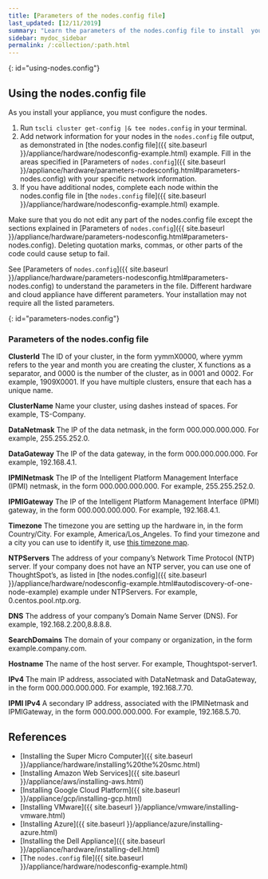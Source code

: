 ```yaml
---
title: [Parameters of the nodes.config file]
last_updated: [12/11/2019]
summary: "Learn the parameters of the nodes.config file to install  your cloud or hardware appliance."
sidebar: mydoc_sidebar
permalink: /:collection/:path.html
---
```


{: id="using-nodes.config"}
## Using the nodes.config file
As you install your appliance, you must configure the nodes.

1. Run `tscli cluster get-config |& tee nodes.config` in your terminal.
2. Add network information for your nodes in the `nodes.config` file output, as demonstrated in [the nodes.config file]({{ site.baseurl }}/appliance/hardware/nodesconfig-example.html) example. Fill in the areas specified in [Parameters of `nodes.config`]({{ site.baseurl }}/appliance/hardware/parameters-nodesconfig.html#parameters-nodes.config) with your specific network information.
3. If you have  additional nodes, complete each node within the nodes.config file in [the `nodes.config` file]({{ site.baseurl }}/appliance/hardware/nodesconfig-example.html) example.

Make sure that you do not edit any part of the nodes.config file except the sections explained in [Parameters of `nodes.config`]({{ site.baseurl }}/appliance/hardware/parameters-nodesconfig.html#parameters-nodes.config). Deleting quotation marks, commas, or other parts of the code could cause setup to fail.

See [Parameters of `nodes.config`]({{ site.baseurl }}/appliance/hardware/parameters-nodesconfig.html#parameters-nodes.config) to understand the parameters in the file. Different hardware and cloud appliance have different parameters. Your installation may not require all the listed parameters.

{: id="parameters-nodes.config"}

### Parameters of the nodes.config file

**ClusterId**	The ID of your cluster, in the form yymmX0000, where yymm refers to the year and month you are creating the cluster, X functions as a separator, and 0000 is the number of the cluster, as in 0001 and 0002. For example, 1909X0001. If you have multiple clusters, ensure that each has a unique name.

**ClusterName**	Name your cluster, using dashes instead of spaces. For example, TS-Company.

**DataNetmask**	The IP of the data netmask, in the form 000.000.000.000. For example, 255.255.252.0.

**DataGateway**	The IP of the data gateway, in the form 000.000.000.000. For example, 192.168.4.1.  

**IPMINetmask**	The IP of the Intelligent Platform Management Interface (IPMI) netmask, in the form 000.000.000.000. For example, 255.255.252.0.  

**IPMIGateway**	The IP of the Intelligent Platform Management Interface (IPMI) gateway, in the form 000.000.000.000. For example, 192.168.4.1.   

**Timezone**	The timezone you are setting up the hardware in, in the form Country/City. For example, America/Los_Angeles. To find your timezone and a city you can use to identify it, use [this timezone map](https://www.timeanddate.com/time/map/).

**NTPServers**	The address of your company’s Network Time Protocol (NTP) server. If your company does not have an NTP server, you can use one of ThoughtSpot’s, as listed in [the nodes.config]({{ site.baseurl }}/appliance/hardware/nodesconfig-example.html#autodiscovery-of-one-node-example) example under NTPServers. For example, 0.centos.pool.ntp.org.  

**DNS**	The address of your company’s Domain Name Server (DNS). For example, 192.168.2.200,8.8.8.8.  

**SearchDomains**	The domain of your company or organization, in the form example.company.com.   

**Hostname**	The name of the host server. For example, Thoughtspot-server1.   

**IPv4**	The main IP address, associated with DataNetmask and DataGateway, in the form 000.000.000.000. For example, 192.168.7.70.  

**IPMI IPv4**	A secondary IP address, associated with the IPMINetmask and IPMIGateway, in the form 000.000.000.000. For example, 192.168.5.70.

## References
* [Installing the Super Micro Computer]({{ site.baseurl }}/appliance/hardware/installing%20the%20smc.html)
* [Installing Amazon Web Services]({{ site.baseurl }}/appliance/aws/installing-aws.html)
* [Installing Google Cloud Platform]({{ site.baseurl }}/appliance/gcp/installing-gcp.html)
* [Installing VMware]({{ site.baseurl }}/appliance/vmware/installing-vmware.html)
* [Installing Azure]({{ site.baseurl }}/appliance/azure/installing-azure.html)
* [Installing the Dell Appliance]({{ site.baseurl }}/appliance/hardware/installing-dell.html)
* [The `nodes.config` file]({{ site.baseurl }}/appliance/hardware/nodesconfig-example.html)
